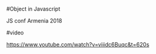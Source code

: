 #Object in Javascript 

JS conf Armenia 2018

#video

https://www.youtube.com/watch?v=viiidc6Buqc&t=620s
